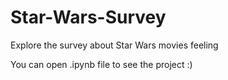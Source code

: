 # Star-Wars-Survey

Explore the survey about Star Wars movies feeling

You can open .ipynb file to see the project :)
